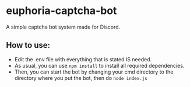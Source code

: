 # euphoria-captcha-bot
A simple captcha bot system made for Discord.
## How to use:
- Edit the .env file with everything that is stated IS needed.
- As usual, you can use ``npm install`` to install all required dependencies.
- Then, you can start the bot by changing your cmd directory to the directory where you put the bot, then do ``node index.js``

